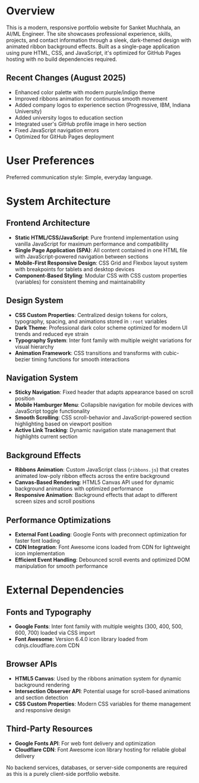 # Overview

This is a modern, responsive portfolio website for Sanket Muchhala, an AI/ML Engineer. The site showcases professional experience, skills, projects, and contact information through a sleek, dark-themed design with animated ribbon background effects. Built as a single-page application using pure HTML, CSS, and JavaScript, it's optimized for GitHub Pages hosting with no build dependencies required.

## Recent Changes (August 2025)
- Enhanced color palette with modern purple/indigo theme
- Improved ribbons animation for continuous smooth movement
- Added company logos to experience section (Progressive, IBM, Indiana University)
- Added university logos to education section
- Integrated user's GitHub profile image in hero section
- Fixed JavaScript navigation errors
- Optimized for GitHub Pages deployment

# User Preferences

Preferred communication style: Simple, everyday language.

# System Architecture

## Frontend Architecture
- **Static HTML/CSS/JavaScript**: Pure frontend implementation using vanilla JavaScript for maximum performance and compatibility
- **Single Page Application (SPA)**: All content contained in one HTML file with JavaScript-powered navigation between sections
- **Mobile-First Responsive Design**: CSS Grid and Flexbox layout system with breakpoints for tablets and desktop devices
- **Component-Based Styling**: Modular CSS with CSS custom properties (variables) for consistent theming and maintainability

## Design System
- **CSS Custom Properties**: Centralized design tokens for colors, typography, spacing, and animations stored in `:root` variables
- **Dark Theme**: Professional dark color scheme optimized for modern UI trends and reduced eye strain
- **Typography System**: Inter font family with multiple weight variations for visual hierarchy
- **Animation Framework**: CSS transitions and transforms with cubic-bezier timing functions for smooth interactions

## Navigation System
- **Sticky Navigation**: Fixed header that adapts appearance based on scroll position
- **Mobile Hamburger Menu**: Collapsible navigation for mobile devices with JavaScript toggle functionality
- **Smooth Scrolling**: CSS scroll-behavior and JavaScript-powered section highlighting based on viewport position
- **Active Link Tracking**: Dynamic navigation state management that highlights current section

## Background Effects
- **Ribbons Animation**: Custom JavaScript class (`ribbons.js`) that creates animated low-poly ribbon effects across the entire background
- **Canvas-Based Rendering**: HTML5 Canvas API used for dynamic background animations with optimized performance
- **Responsive Animation**: Background effects that adapt to different screen sizes and scroll positions

## Performance Optimizations
- **External Font Loading**: Google Fonts with preconnect optimization for faster font loading
- **CDN Integration**: Font Awesome icons loaded from CDN for lightweight icon implementation
- **Efficient Event Handling**: Debounced scroll events and optimized DOM manipulation for smooth performance

# External Dependencies

## Fonts and Typography
- **Google Fonts**: Inter font family with multiple weights (300, 400, 500, 600, 700) loaded via CSS import
- **Font Awesome**: Version 6.4.0 icon library loaded from cdnjs.cloudflare.com CDN

## Browser APIs
- **HTML5 Canvas**: Used by the ribbons animation system for dynamic background rendering
- **Intersection Observer API**: Potential usage for scroll-based animations and section detection
- **CSS Custom Properties**: Modern CSS variables for theme management and responsive design

## Third-Party Resources
- **Google Fonts API**: For web font delivery and optimization
- **Cloudflare CDN**: Font Awesome icon library hosting for reliable global delivery

No backend services, databases, or server-side components are required as this is a purely client-side portfolio website.